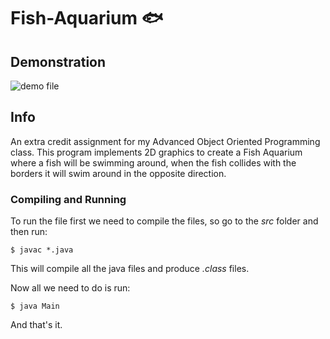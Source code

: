# Fish-Aquarium :fish:

## Demonstration 

![demo file](https://media.giphy.com/media/KfNuHyMhkGAxe3eoq2/giphy.gif)

## Info
An extra credit assignment for my Advanced Object Oriented Programming class. This program implements 2D graphics to create a Fish Aquarium where a fish will be swimming around, when the fish collides with the borders it will swim around in the opposite direction. 

### Compiling and Running

To run the file first we need to compile the files, so go to the *src* folder and then run:

`$ javac *.java`

This will compile all the java files and produce *.class* files.

Now all we need to do is run:

`$ java Main`

And that's it. 
